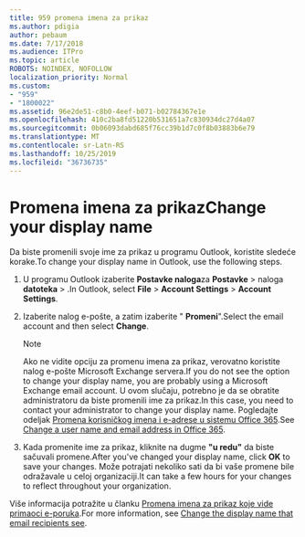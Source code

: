```yaml
---
title: 959 promena imena za prikaz
ms.author: pdigia
author: pebaum
ms.date: 7/17/2018
ms.audience: ITPro
ms.topic: article
ROBOTS: NOINDEX, NOFOLLOW
localization_priority: Normal
ms.custom:
- "959"
- "1800022"
ms.assetid: 96e2de51-c8b0-4eef-b071-b02784367e1e
ms.openlocfilehash: 410c2ba8fd51220b531651a7c830934dc27d4a07
ms.sourcegitcommit: 0b06093dabd685f76cc39b1d7c0f8b03883b6e79
ms.translationtype: MT
ms.contentlocale: sr-Latn-RS
ms.lasthandoff: 10/25/2019
ms.locfileid: "36736735"
---
```

# <a name="change-your-display-name"></a><span data-ttu-id="8f21f-102">Promena imena za prikaz</span><span class="sxs-lookup"><span data-stu-id="8f21f-102">Change your display name</span></span>
  
<span data-ttu-id="8f21f-103">Da biste promenili svoje ime za prikaz u programu Outlook, koristite sledeće korake.</span><span class="sxs-lookup"><span data-stu-id="8f21f-103">To change your display name in Outlook, use the following steps.</span></span>
  
1. <span data-ttu-id="8f21f-104">U programu Outlook izaberite **Postavke naloga**za **Postavke** \> naloga **datoteka** \> .</span><span class="sxs-lookup"><span data-stu-id="8f21f-104">In Outlook, select **File** \> **Account Settings** \> **Account Settings**.</span></span>

2. <span data-ttu-id="8f21f-105">Izaberite nalog e-pošte, a zatim izaberite " **Promeni**".</span><span class="sxs-lookup"><span data-stu-id="8f21f-105">Select the email account and then select **Change**.</span></span>

    > [!NOTE]
    > <span data-ttu-id="8f21f-106">Ako ne vidite opciju za promenu imena za prikaz, verovatno koristite nalog e-pošte Microsoft Exchange servera.</span><span class="sxs-lookup"><span data-stu-id="8f21f-106">If you do not see the option to change your display name, you are probably using a Microsoft Exchange email account.</span></span> <span data-ttu-id="8f21f-107">U ovom slučaju, potrebno je da se obratite administratoru da biste promenili ime za prikaz.</span><span class="sxs-lookup"><span data-stu-id="8f21f-107">In this case, you need to contact your administrator to change your display name.</span></span> <span data-ttu-id="8f21f-108">Pogledajte odeljak [Promena korisničkog imena i e-adrese u sistemu Office 365](https://docs.microsoft.com/office365/admin/add-users/change-a-user-name-and-email-address).</span><span class="sxs-lookup"><span data-stu-id="8f21f-108">See [Change a user name and email address in Office 365](https://docs.microsoft.com/office365/admin/add-users/change-a-user-name-and-email-address).</span></span>
  
3. <span data-ttu-id="8f21f-109">Kada promenite ime za prikaz, kliknite na dugme **"u redu"** da biste sačuvali promene.</span><span class="sxs-lookup"><span data-stu-id="8f21f-109">After you've changed your display name, click **OK** to save your changes.</span></span> <span data-ttu-id="8f21f-110">Može potrajati nekoliko sati da bi vaše promene bile odražavale u celoj organizaciji.</span><span class="sxs-lookup"><span data-stu-id="8f21f-110">It can take a few hours for your changes to reflect throughout your organization.</span></span>

<span data-ttu-id="8f21f-111">Više informacija potražite u članku [Promena imena za prikaz koje vide primaoci e-poruka](https://support.office.com/article/2b53331a-ba2a-4803-88dc-ac9fe376c8a9.aspx).</span><span class="sxs-lookup"><span data-stu-id="8f21f-111">For more information, see [Change the display name that email recipients see](https://support.office.com/article/2b53331a-ba2a-4803-88dc-ac9fe376c8a9.aspx).</span></span>
  
